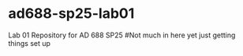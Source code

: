 # ad688-sp25-lab01
Lab 01 Repository for AD 688 SP25
#Not much in here yet just getting things set up

